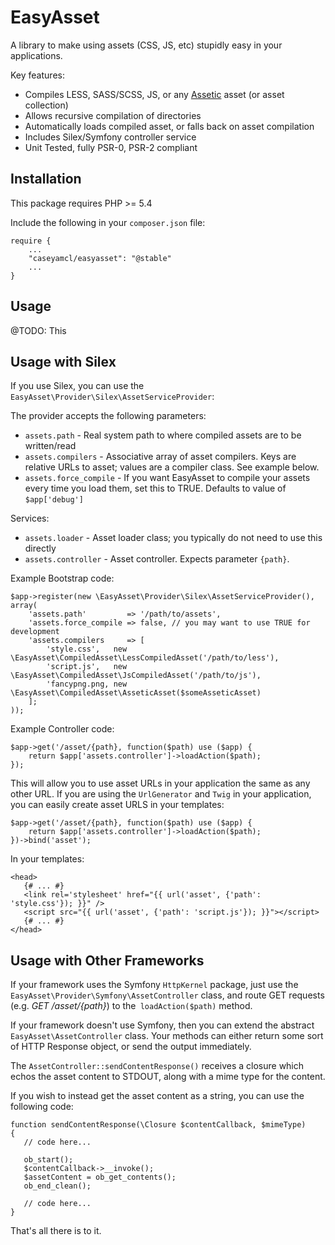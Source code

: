EasyAsset
=========

A library to make using assets (CSS, JS, etc) stupidly easy in your applications.
 
Key features:

* Compiles LESS, SASS/SCSS, JS, or any [Assetic](https://github.com/kriswallsmith/assetic) asset (or asset collection)
* Allows recursive compilation of directories
* Automatically loads compiled asset, or falls back on asset compilation
* Includes Silex/Symfony controller service
* Unit Tested, fully PSR-0, PSR-2 compliant

Installation
------------

This package requires PHP >= 5.4

Include the following in your `composer.json` file:

    require {
        ...
        "caseyamcl/easyasset": "@stable"
        ...
    }
    
Usage
-----

@TODO: This


Usage with Silex
----------------

If you use Silex, you can use the `EasyAsset\Provider\Silex\AssetServiceProvider`:

The provider accepts the following parameters:

* `assets.path` - Real system path to where compiled assets are to be written/read
* `assets.compilers` - Associative array of asset compilers.  Keys are relative URLs to asset;
  values are a compiler class.  See example below.
* `assets.force_compile` - If you want EasyAsset to compile your assets every time you load them,
  set this to TRUE.  Defaults to value of `$app['debug']`

Services:

* `assets.loader`     - Asset loader class; you typically do not need to use this directly
* `assets.controller` - Asset controller.  Expects parameter `{path}`.

Example Bootstrap code:

    $app->register(new \EasyAsset\Provider\Silex\AssetServiceProvider(), array(
        'assets.path'         => '/path/to/assets',
        'assets.force_compile => false, // you may want to use TRUE for development
        'assets.compilers     => [
            'style.css',   new \EasyAsset\CompiledAsset\LessCompiledAsset('/path/to/less'),
            'script.js',   new \EasyAsset\CompiledAsset\JsCompiledAsset('/path/to/js'),
            'fancypng.png, new \EasyAsset\CompiledAsset\AsseticAsset($someAsseticAsset)
        ];
    ));

Example Controller code:

    $app->get('/asset/{path}, function($path) use ($app) {
        return $app['assets.controller']->loadAction($path);
    });

This will allow you to use asset URLs in your application the same as any other URL.  If
you are using the `UrlGenerator` and `Twig` in your application, you can easily create asset
URLS in your templates:

    $app->get('/asset/{path}, function($path) use ($app) {
        return $app['assets.controller']->loadAction($path);
    })->bind('asset');
    
In your templates:

    <head>
       {# ... #}
       <link rel='stylesheet' href="{{ url('asset', {'path': 'style.css'}); }}" />
       <script src="{{ url('asset', {'path': 'script.js'}); }}"></script>
       {# ... #}
    </head>


Usage with Other Frameworks
---------------------------

If your framework uses the Symfony `HttpKernel` package, just use the
`EasyAsset\Provider\Symfony\AssetController` class, and route GET requests
(e.g. *GET /asset/{path}*) to the` loadAction($path)` method.
 
If your framework doesn't use Symfony, then you can extend the abstract
`EasyAsset\AssetController` class.  Your methods can either return some sort
of HTTP Response object, or send the output immediately.

The `AssetController::sendContentResponse()` receives a closure which echos the
asset content to STDOUT, along with a mime type for the content.
 
If you wish to instead get the asset content as a string, you can use
the following code:

    function sendContentResponse(\Closure $contentCallback, $mimeType)
    {
       // code here...
       
       ob_start();
       $contentCallback->__invoke();
       $assetContent = ob_get_contents();
       ob_end_clean();
       
       // code here...
    }

That's all there is to it.